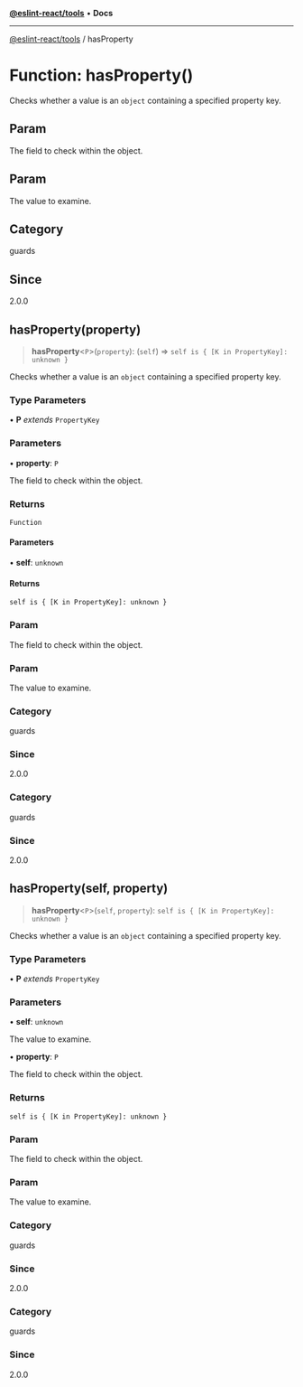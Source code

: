 [**@eslint-react/tools**](../README.md) • **Docs**

***

[@eslint-react/tools](../README.md) / hasProperty

# Function: hasProperty()

Checks whether a value is an `object` containing a specified property key.

## Param

The field to check within the object.

## Param

The value to examine.

## Category

guards

## Since

2.0.0

## hasProperty(property)

> **hasProperty**\<`P`\>(`property`): (`self`) => `self is { [K in PropertyKey]: unknown }`

Checks whether a value is an `object` containing a specified property key.

### Type Parameters

• **P** *extends* `PropertyKey`

### Parameters

• **property**: `P`

The field to check within the object.

### Returns

`Function`

#### Parameters

• **self**: `unknown`

#### Returns

`self is { [K in PropertyKey]: unknown }`

### Param

The field to check within the object.

### Param

The value to examine.

### Category

guards

### Since

2.0.0

### Category

guards

### Since

2.0.0

## hasProperty(self, property)

> **hasProperty**\<`P`\>(`self`, `property`): `self is { [K in PropertyKey]: unknown }`

Checks whether a value is an `object` containing a specified property key.

### Type Parameters

• **P** *extends* `PropertyKey`

### Parameters

• **self**: `unknown`

The value to examine.

• **property**: `P`

The field to check within the object.

### Returns

`self is { [K in PropertyKey]: unknown }`

### Param

The field to check within the object.

### Param

The value to examine.

### Category

guards

### Since

2.0.0

### Category

guards

### Since

2.0.0
